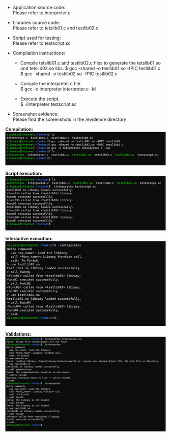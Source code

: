 - Application source code:  
Please refer to interpreter.c

- Libraries source code:  
Please refer to tetslib01.c and testlib02.c

- Script used for testing:  
Please refer to testscript.sc

- Compilation instructions:
  - Compile tetslib01.c and testlib02.c files to generate the tetslib01.so and tetslib02.so libs.     $ gcc -shared -o testlib01.so -fPIC testlib01.c  
  $ gcc -shared -o testlib02.so -fPIC testlib02.c

  - Compile the interpreter.c file.  
  $ gcc -o interpreter interpreter.c -ld

  - Execute the script.  
  $ ./interpreter testscript.sc

- Screenshot evidence:  
Please find the screenshots in the /evidence directory  

**Compilation:**  
![img-compilation](/evidence/compilation.png)  

**Script execution:**  
![img-execution](/evidence/execution_script.png)  

**Interactive execution:**  
![img-interactive](/evidence/execution_interactive.png)  

**Validations:**  
![img-validations](/evidence/validations.png)
